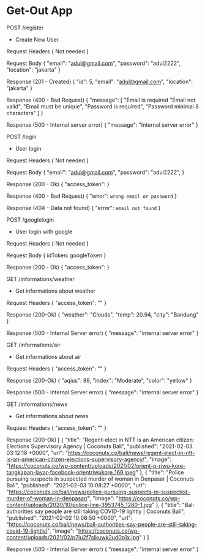 Get-Out App
==========

POST /register
- Create New User

Request Headers
{
    Not needed
}


Request Body
{
    "email": "adul@gmail.com",
    "password": "adul2222",
    "location": "jakarta"
}


Response (201 -  Created)
{
    "id": 5,
    "email": "adul@gmail.com",
    "location": "jakarta"
}

Response (400 - Bad Request)
{
    "message": [
        "Email is required
        "Email not valid",
        "Email must be unique",
        "Password is required",
        "Password minimal 8 characters"
    ]
}

Response (500 -  Internal server error)
{
    "message": "Internal server error"
}


POST /login
- User login

Request Headers
{
    Not needed
}


Request Body
{
    "email": "adul@gmail.com",
    "password": "adul2222",
}

Response (200 - Ok)
{
    "access_token": <get by sistem>
}

Response (400 - Bad Request)
{
    "error": `wrong email or password`
}

Response (404 - Data not found)
{
    "error": `email not found`
}

POST /googlelogin
- User login with google

Request Headers
{
    Not needed
}

Request Body
{
    idToken: googleToken
}

Response (200 - Ok)
{
    "access_token": <get by sistem>
}

GET /informations/weather
- Get informations about weather

Request Headers
{
    "access_token": "<generate by system>"
}


Response (200-Ok)
{
    "weather": "Clouds",
    "temp": 20.94,
    "city": "Bandung"
}

Response (500 - Internal Server error)
{
    "message": "internal server error"
}


GET /informations/air
- Get informations about air

Request Headers
{
    "access_token": "<generate by system>"
}


Response (200-Ok)
{
    "aqius": 89,
    "index": "Moderate",
    "color": "yellow"
}

Response (500 - Internal Server error)
{
    "message": "internal server error"
}


GET /informations/news
- Get informations about news

Request Headers
{
    "access_token": "<generate by system>"
}


Response (200-Ok)
[
    {
        "title": "Regent-elect in NTT is an American citizen: Elections Supervisory Agency | Coconuts Bali",
        "published": "2021-02-03 03:12:18 +0000",
        "url": "https://coconuts.co/bali/news/regent-elect-in-ntt-is-an-american-citizen-elections-supervisory-agency/",
        "image": "https://coconuts.co/wp-content/uploads/2021/02/orient-p-riwu-kore-tangkapan-layar-facebook-orientriwukore_169.jpeg"
    },
    {
        "title": "Police pursuing suspects in suspected murder of woman in Denpasar | Coconuts Bali",
        "published": "2021-02-03 10:08:27 +0000",
        "url": "https://coconuts.co/bali/news/police-pursuing-suspects-in-suspected-murder-of-woman-in-denpasar/",
        "image": "https://coconuts.co/wp-content/uploads/2020/10/police-line-3953745_1280-1.jpg"
    },
    {
        "title": "Bali authorities say people are still taking COVID-19 lightly | Coconuts Bali",
        "published": "2021-02-02 10:06:50 +0000",
        "url": "https://coconuts.co/bali/news/bali-authorities-say-people-are-still-taking-covid-19-lightly/",
        "image": "https://coconuts.co/wp-content/uploads/2021/02/p7iu2f7slkuwk2ud0p1x.jpg"
    }
]

Response (500 - Internal Server error)
{
    "message": "internal server error"
}